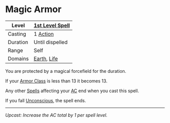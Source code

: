 # Magic Armor

| Level    | [1st Level Spell](1st%20Level%20Spells.md)                                     |
| -------- | ------------------------------------------------------------------------------ |
| Casting  | 1 [Action](../../../../Game%20Procedures/Core%20Procedures/Action.md)          |
| Duration | Until dispelled                                                                |
| Range    | Self                                                                           |
| Domains  | [Earth](../../Spell%20Domains/Earth.md), [Life](../../Spell%20Domains/Life.md) |

You are protected by a magical forcefield for the duration.

If your [Armor Class](../../../../Player%20Characters/Derived%20Statistics/Armor%20Class.md) is less than 13 it becomes 13.

Any other [Spells](../../../Spells.md) affecting your [AC](../../../../Player%20Characters/Derived%20Statistics/Armor%20Class.md) end when you cast this spell.

If you fall [Unconscious](../../../../Game%20Procedures/Conditions/Unconscious.md), the spell ends.

---
*Upcast: Increase the AC total by 1 per spell level.*
